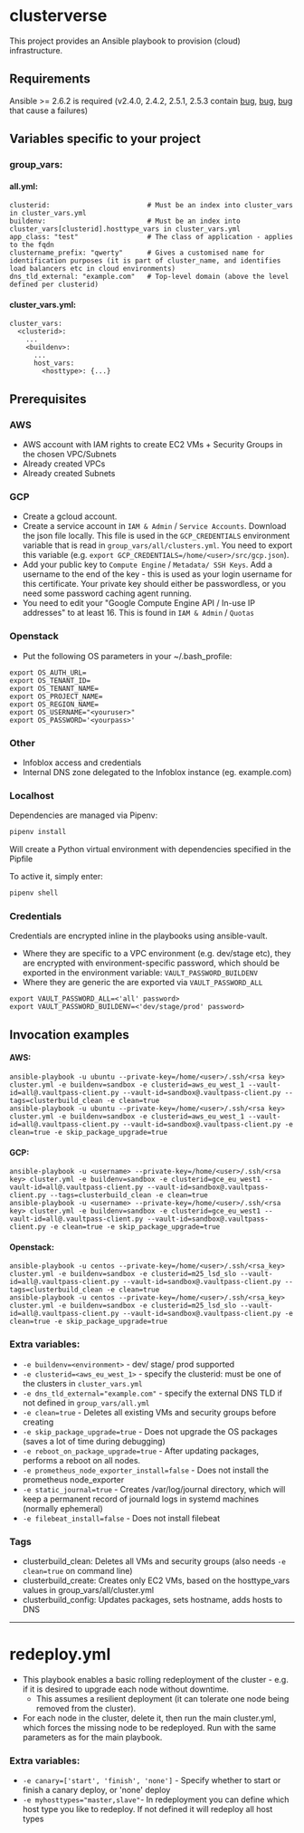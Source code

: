 # clusterverse
This project provides an Ansible playbook to provision (cloud) infrastructure.

## Requirements
Ansible >= 2.6.2 is required (v2.4.0, 2.4.2, 2.5.1, 2.5.3 contain [bug](https://github.com/ansible/ansible/issues/33433), [bug](https://github.com/ansible/ansible/pull/38302), [bug](https://github.com/ansible/ansible/issues/38656) that cause a failures)

## Variables specific to your project

### group_vars:
#### all.yml:
```
clusterid:                        # Must be an index into cluster_vars in cluster_vars.yml
buildenv:                         # Must be an index into cluster_vars[clusterid].hosttype_vars in cluster_vars.yml
app_class: "test"                 # The class of application - applies to the fqdn
clustername_prefix: "qwerty"      # Gives a customised name for identification purposes (it is part of cluster_name, and identifies load balancers etc in cloud environments)
dns_tld_external: "example.com"   # Top-level domain (above the level defined per clusterid)
```

#### cluster_vars.yml:
```
cluster_vars:
  <clusterid>:
    ...
    <buildenv>:
      ...
      host_vars:
        <hosttype>: {...}
```

## Prerequisites
### AWS
- AWS account with IAM rights to create EC2 VMs + Security Groups in the chosen VPC/Subnets
- Already created VPCs
- Already created Subnets

### GCP
- Create a gcloud account.
- Create a service account in `IAM & Admin` / `Service Accounts`.  Download the json file locally.  This file is used in the `GCP_CREDENTIALS` environment variable that is read in `group_vars/all/clusters.yml`.  You need to export this variable (e.g. `export GCP_CREDENTIALS=/home/<user>/src/gcp.json`).
- Add your public key to `Compute Engine` / `Metadata/ SSH Keys`.  Add a username to the end of the key - this is used as your login username for this certificate.  Your private key should either be passwordless, or you need some password caching agent running.
- You need to edit your "Google Compute Engine API / In-use IP addresses" to at least 16.  This is found in `IAM & Admin` / `Quotas`  

### Openstack
- Put the following OS parameters in your ~/.bash_profile:
````
export OS_AUTH_URL=
export OS_TENANT_ID=
export OS_TENANT_NAME=
export OS_PROJECT_NAME=
export OS_REGION_NAME=
export OS_USERNAME="<youruser>"
export OS_PASSWORD='<yourpass>'
````


### Other
- Infoblox access and credentials
- Internal DNS zone delegated to the Infoblox instance (eg. example.com)

### Localhost
Dependencies are managed via Pipenv:
```bash
pipenv install
```
Will create a Python virtual environment with dependencies specified in the Pipfile

To active it, simply enter:
```bash
pipenv shell
```

### Credentials
Credentials are encrypted inline in the playbooks using ansible-vault.  
+ Where they are specific to a VPC environment (e.g. dev/stage etc), they are encrypted with environment-specific password, which should be exported in the environment variable: `VAULT_PASSWORD_BUILDENV`
+ Where they are generic the are exported via `VAULT_PASSWORD_ALL`

```
export VAULT_PASSWORD_ALL=<'all' password>
export VAULT_PASSWORD_BUILDENV=<'dev/stage/prod' password>
```


## Invocation examples
#### AWS:
```
ansible-playbook -u ubuntu --private-key=/home/<user>/.ssh/<rsa key> cluster.yml -e buildenv=sandbox -e clusterid=aws_eu_west_1 --vault-id=all@.vaultpass-client.py --vault-id=sandbox@.vaultpass-client.py --tags=clusterbuild_clean -e clean=true
ansible-playbook -u ubuntu --private-key=/home/<user>/.ssh/<rsa key> cluster.yml -e buildenv=sandbox -e clusterid=aws_eu_west_1 --vault-id=all@.vaultpass-client.py --vault-id=sandbox@.vaultpass-client.py -e clean=true -e skip_package_upgrade=true
```
#### GCP:
```
ansible-playbook -u <username> --private-key=/home/<user>/.ssh/<rsa key> cluster.yml -e buildenv=sandbox -e clusterid=gce_eu_west1 --vault-id=all@.vaultpass-client.py --vault-id=sandbox@.vaultpass-client.py --tags=clusterbuild_clean -e clean=true
ansible-playbook -u <username> --private-key=/home/<user>/.ssh/<rsa key> cluster.yml -e buildenv=sandbox -e clusterid=gce_eu_west1 --vault-id=all@.vaultpass-client.py --vault-id=sandbox@.vaultpass-client.py -e clean=true -e skip_package_upgrade=true
```
#### Openstack:
```
ansible-playbook -u centos --private-key=/home/<user>/.ssh/<rsa_key> cluster.yml -e buildenv=sandbox -e clusterid=m25_lsd_slo --vault-id=all@.vaultpass-client.py --vault-id=sandbox@.vaultpass-client.py --tags=clusterbuild_clean -e clean=true
ansible-playbook -u centos --private-key=/home/<user>/.ssh/<rsa_key> cluster.yml -e buildenv=sandbox -e clusterid=m25_lsd_slo --vault-id=all@.vaultpass-client.py --vault-id=sandbox@.vaultpass-client.py -e clean=true -e skip_package_upgrade=true
```



### Extra variables:
+ `-e buildenv=<environment>`  -  dev/ stage/ prod supported
+ `-e clusterid=<aws_eu_west_1>` - specify the clusterid: must be one of the clusters in `cluster_vars.yml`
+ `-e dns_tld_external="example.com"` - specify the external DNS TLD if not defined in `group_vars/all.yml`
+ `-e clean=true` - Deletes all existing VMs and security groups before creating
+ `-e skip_package_upgrade=true` - Does not upgrade the OS packages (saves a lot of time during debugging)
+ `-e reboot_on_package_upgrade=true` - After updating packages, performs a reboot on all nodes.
+ `-e prometheus_node_exporter_install=false` - Does not install the prometheus node_exporter
+ `-e static_journal=true` - Creates /var/log/journal directory, which will keep a permanent record of journald logs in systemd machines (normally ephemeral)
+ `-e filebeat_install=false` - Does not install filebeat


### Tags
- clusterbuild_clean: Deletes all VMs and security groups (also needs `-e clean=true` on command line)
- clusterbuild_create: Creates only EC2 VMs, based on the hosttype_vars values in group_vars/all/cluster.yml  
- clusterbuild_config: Updates packages, sets hostname, adds hosts to DNS


---

# redeploy.yml
+ This playbook enables a basic rolling redeployment of the cluster - e.g. if it is desired to upgrade each node without downtime.
  + This assumes a resilient deployment (it can tolerate one node being removed from the cluster).
+ For each node in the cluster, delete it, then run the main cluster.yml, which forces the missing node to be redeployed.  Run with the same parameters as for the main playbook.

### Extra variables:
+ `-e canary=['start', 'finish', 'none']`  -  Specify whether to start or finish a canary deploy, or 'none' deploy
+ `-e myhosttypes="master,slave"`- In redeployment you can define which host type you like to redeploy. If not defined it will redeploy all host types

